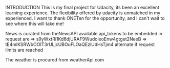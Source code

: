 INTRODUCTION
This is my final project for Udacity, its been an excellent learning experience.
The flexibility offered by udacity is unmatched in my experienced. I want to thank ONETen for the opportunity,
and i can't wait to see where this will take me!

News is curated from theNewsAPI
available api_tokens to be embedded in request are
=> s9yWxtRi1Kd6djURAF9WudoleoEnw4gtget2NeeB
=> tE4mlKSRWbOOIT3rULjcUBOuFLOaQEzlUdHsTjm4
alternate if request limits are reached

The weather is procured from weatherApi.com
